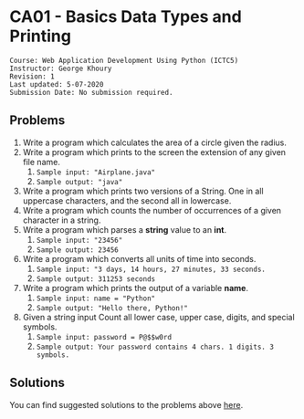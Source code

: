 # CA01 - Basics Data Types and Printing

	Course: Web Application Development Using Python (ICTC5)
	Instructor: George Khoury
	Revision: 1
	Last updated: 5-07-2020
	Submission Date: No submission required.

## Problems

1. Write a program which calculates the area of a circle given the radius.
2. Write a program which prints to the screen the extension of any given file name. 
   1. `Sample input: "Airplane.java"`
   2. `Sample output: "java"`
3. Write a program which prints two versions of a String. One in all uppercase characters, and the second all in lowercase.
4. Write a program which counts the number of occurrences of a given character in a string.
5. Write a program which parses a **string** value to an **int**.
   1. `Sample input: "23456"`
   2. `Sample output: 23456`
6. Write a program which converts all units of time into seconds. 
   1. `Sample input: "3 days, 14 hours, 27 minutes, 33 seconds.`
   2. `Sample output: 311253 seconds`
7. Write a program which prints the output of a variable **name**.
   1. `Sample input: name = "Python"`
   2. `Sample output: "Hello there, Python!"`
8. Given a string input Count all lower case, upper case, digits, and special symbols.
   1. `Sample input: password = P@$$w0rd`
   2. `Sample output: Your password contains 4 chars. 1 digits. 3 symbols.`


## Solutions

You can find suggested solutions to the problems above [here](./CA01-solutions).